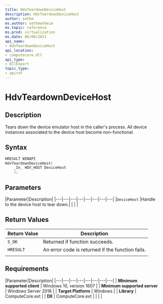 ```yaml
---
title: HdvTeardownDeviceHost
description: HdvTeardownDeviceHost
author: sethm
ms.author: sethmanheim
ms.topic: reference
ms.prod: virtualization
ms.date: 06/09/2021
api_name:
- HdvTeardownDeviceHost
api_location:
- computecore.dll
api_type:
- DllExport
topic_type: 
- apiref
---
```

# HdvTeardownDeviceHost

## Description

Tears down the device emulator host in the caller's process. All device instances associated to the device host become non-functional.

## Syntax

```C++
HRESULT WINAPI
HdvTeardownDeviceHost(
    _In_ HDV_HOST DeviceHost
    );
```

## Parameters

|Parameter|Description|
|---|---|---|---|---|---|---|---|
|`DeviceHost` |Handle to the device host to tear down.|
|    |    |

## Return Values

|Return Value     |Description|
|---|---|
|`S_OK` | Returned if function succeeds.|
|`HRESULT` | An error code is returned if the function fails.
|     |     |

## Requirements

|Parameter|Description|
|---|---|---|---|---|---|---|---|
| **Minimum supported client** | Windows 10, version 1607 |
| **Minimum supported server** | Windows Server 2016 |
| **Target Platform** | Windows |
| **Library** | ComputeCore.ext |
| **Dll** | ComputeCore.ext |
|    |    |
